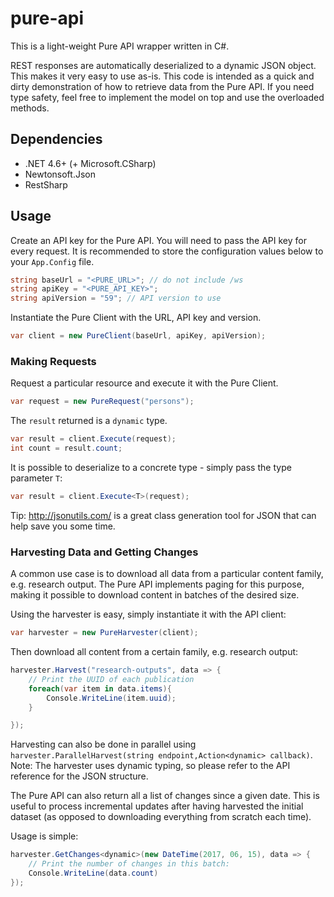 ﻿# pure-api
This is a light-weight Pure API wrapper written in C#. 

REST responses are automatically deserialized to a dynamic JSON object. This makes it very easy to use as-is. 
This code is intended as a quick and dirty demonstration of how to retrieve data from the Pure API.
If you need type safety, feel free to implement the model on top and use the overloaded methods.

## Dependencies
- .NET 4.6+ (+ Microsoft.CSharp)
- Newtonsoft.Json
- RestSharp

## Usage
Create an API key for the Pure API. You will need to pass the API key for every request. It is recommended to store the configuration values below to your `App.Config` file.
```csharp
string baseUrl = "<PURE_URL>"; // do not include /ws
string apiKey = "<PURE_API_KEY>";
string apiVersion = "59"; // API version to use
```
Instantiate the Pure Client with the URL, API key and version.
```csharp
var client = new PureClient(baseUrl, apiKey, apiVersion);
```
### Making Requests
Request a particular resource and execute it with the Pure Client.
```csharp
var request = new PureRequest("persons");
```

The `result` returned is a `dynamic` type. 
```csharp
var result = client.Execute(request);
int count = result.count;
```

It is possible to deserialize to a concrete type - simply pass the type parameter `T`:
```csharp
var result = client.Execute<T>(request);
```
Tip: http://jsonutils.com/ is a great class generation tool for JSON that can help save you some time.

### Harvesting Data and Getting Changes
A common use case is to download all data from a particular content family, e.g. research output. 
The Pure API implements paging for this purpose, making it possible to download content in batches of the desired size.

Using the harvester is easy, simply instantiate it with the API client:
```csharp
var harvester = new PureHarvester(client);
```
Then download all content from a certain family, e.g. research output:
```csharp
harvester.Harvest("research-outputs", data => {
    // Print the UUID of each publication
    foreach(var item in data.items){
        Console.WriteLine(item.uuid);
    }

});
```
Harvesting can also be done in parallel using `harvester.ParallelHarvest(string endpoint,Action<dynamic> callback)`.
Note: The harvester uses dynamic typing, so please refer to the API reference for the JSON structure.

The Pure API can also return all a list of changes since a given date. 
This is useful to process incremental updates after having harvested the initial dataset (as opposed to downloading everything from scratch each time).

Usage is simple:
```csharp
harvester.GetChanges<dynamic>(new DateTime(2017, 06, 15), data => {
    // Print the number of changes in this batch:
    Console.WriteLine(data.count)
});
```
